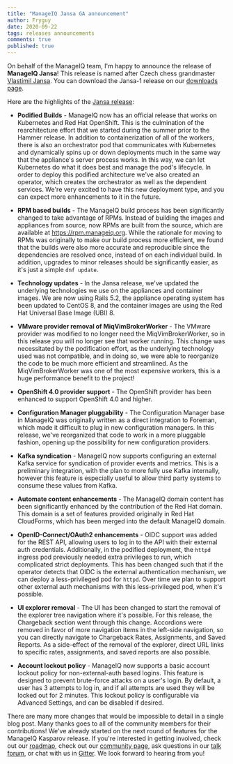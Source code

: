 ```yaml
---
title: "ManageIQ Jansa GA announcement"
author: Fryguy
date: 2020-09-22
tags: releases announcements
comments: true
published: true
---
```


On behalf of the ManageIQ team, I'm happy to announce the release of **ManageIQ Jansa**!  This release is named after Czech chess grandmaster [Vlastimil Jansa](https://en.wikipedia.org/wiki/Vlastimil_Jansa).  You can download the Jansa-1 release on our [downloads page](/download).

Here are the highlights of the [Jansa release](https://github.com/orgs/ManageIQ/projects/13#column-7337345):

* **Podified Builds** - ManageIQ now has an official release that works on Kubernetes and Red Hat OpenShift.  This is the culmination of the rearchitecture effort that we started during the summer prior to the Hammer release.  In addition to containerization of all of the workers, there is also an orchestrator pod that communicates with Kubernetes and dynamically spins up or down deployments much in the same way that the appliance's server process works.  In this way, we can let Kubernetes do what it does best and manage the pod's lifecycle.  In order to deploy this podified architecture we've also created an operator, which creates the orchestrator as well as the dependent services.  We're very excited to have this new deployment type, and you can expect more enhancements to it in the future.

* **RPM based builds** - The ManageIQ build process has been significantly changed to take advantage of RPMs.  Instead of building the images and appliances from source, now RPMs are built from the source, which are available at https://rpm.manageiq.org.  While the rationale for moving to RPMs was originally to make our build process more efficient, we found that the builds were also more accurate and reproducible since the dependencies are resolved once, instead of on each individual build.  In addition, upgrades to minor releases should be significantly easier, as it's just a simple `dnf update`.

* **Technology updates** - In the Jansa release, we've updated the underlying technologies we use on the appliances and container images.  We are now using Rails 5.2, the appliance operating system has been updated to CentOS 8, and the container images are using the Red Hat Universal Base Image (UBI) 8.

* **VMware provider removal of MiqVimBrokerWorker** - The VMware provider was modified to no longer need the MiqVimBrokerWorker, so in this release you will no longer see that worker running.  This change was necessitated by the podification effort, as the underlying technology used was not compatible, and in doing so, we were able to reorganize the code to be much more efficient and streamlined.  As the MiqVimBrokerWorker was one of the most expensive workers, this is a huge performance benefit to the project!

* **OpenShift 4.0 provider support** - The OpenShift provider has been enhanced to support OpenShift 4.0 and higher.

* **Configuration Manager pluggability** - The Configuration Manager base in ManageIQ was originally written as a direct integration to Foreman, which made it difficult to plug in new configuration managers.  In this release, we've reorganized that code to work in a more pluggable fashion, opening up the possibility for new configuration providers.

* **Kafka syndication** - ManageIQ now supports configuring an external Kafka service for syndication of provider events and metrics.  This is a preliminary integration, with the plan to more fully use Kafka internally, however this feature is especially useful to allow third party systems to consume these values from Kafka.

* **Automate content enhancements** - The ManageIQ domain content has been significantly enhanced by the contribution of the Red Hat domain.  This domain is a set of features provided originally in Red Hat CloudForms, which has been merged into the default ManageIQ domain.

* **OpenID-Connect/OAuth2 enhancements** - OIDC support was added for the REST API, allowing users to log in to the API with their external auth credentials.  Additionally, in the podified deployment, the `httpd` ingress pod previously needed extra privileges to run, which complicated strict deployments.  This has been changed such that if the operator detects that OIDC is the external authentication mechanism, we can deploy a less-privileged pod for `httpd`.  Over time we plan to support other external auth mechanisms with this less-privileged pod, when it's possible.

* **UI explorer removal** - The UI has been changed to start the removal of the explorer tree navigation where it's possible.  For this release, the Chargeback section went through this change.  Accordions were removed in favor of more navigation items in the left-side navigation, so you can directly navigate to Chargeback Rates, Assignments, and Saved Reports.  As a side-effect of the removal of the explorer, direct URL links to specific rates, assignments, and saved reports are also possible.

* **Account lockout policy** - ManageIQ now supports a basic account lockout policy for non-external-auth based logins.  This feature is designed to prevent brute-force attacks on a user's login.  By default, a user has 3 attempts to log in, and if all attempts are used they will be locked out for 2 minutes.  This lockout policy is configurable via Advanced Settings, and can be disabled if desired.

There are many more changes that would be impossible to detail in a single blog post.  Many thanks goes to all of the community members for their contributions!  We've already started on the next round of features for the ManageIQ Kasparov release.  If you're interested in getting involved, check out our [roadmap](/roadmap), check out our [community page](/community), ask questions in our [talk forum](http://talk.manageiq.org), or chat with us in [Gitter](https://gitter.im/ManageIQ/manageiq).  We look forward to hearing from you!
